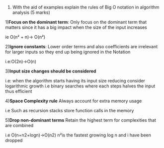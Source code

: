 1. With the aid of examples explain the rules of Big O notation in algorithm analysis (5
marks)

1)**Focus on the dominant term**: Only focus on the dominant term that matters since it has a big impact when the size of the input increases 

ie  O(n² + n)-> O(n²)

2)**Ignore constants**: Lower order terms and also coefficients are irrelevant for larger inputs so they end up  being ignored in the Notation

i.e:O(2n)->O(n)

3)**Input size changes should be considered** 

i.e: when the algorithm starts having its input size reducing consider logarithmic growth i.e binary searches where each steps halves the input thus efficient

4)**Space Complexity rule**
Always account for extra memory usage 

i.e Such as recursion stacks store function calls in the memory

5)**Drop non-dominant terms** 
Retain the highest term for complexities that are combined 

i.e O(n+n2+logn)->O(n2) n²is the fastest growing  log n and i have been dropped 
